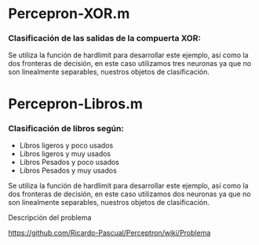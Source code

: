 # Percepron-XOR.m
### Clasificación de las salidas de la compuerta XOR:

Se utiliza la función de hardlimit para desarrollar este ejemplo, así como la dos fronteras de decisión, en este caso utilizamos tres neuronas ya que no son linealmente separables, nuestros objetos de clasificación.


# Percepron-Libros.m
### Clasificación de libros según:
* Libros ligeros y poco usados
* Libros ligeros y muy usados
* Libros Pesados y poco usados
* Libros Pesados y muy usados


Se utiliza la función de hardlimit para desarrollar este ejemplo, así como la dos fronteras de decisión, en este caso utilizamos dos neuronas ya que no son linealmente separables, nuestros objetos de clasificación.

Descripción del problema 

https://github.com/Ricardo-Pascual/Perceptron/wiki/Problema

